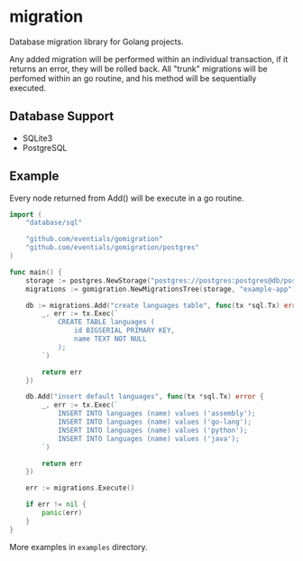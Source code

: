 # migration

Database migration library for Golang projects.

Any added migration will be performed within an individual transaction, if it returns an error, they will be rolled back.
All "trunk" migrations will be perfomed within an go routine, and his method will be sequentially executed.

## Database Support

- SQLite3
- PostgreSQL

## Example

Every node returned from Add() will be execute in a go routine.

```go
import (
	"database/sql"

	"github.com/eventials/gomigration"
	"github.com/eventials/gomigration/postgres"
)

func main() {
	storage := postgres.NewStorage("postgres://postgres:postgres@db/postgres?sslmode=disable")
	migrations := gomigration.NewMigrationsTree(storage, "example-app")

	db := migrations.Add("create languages table", func(tx *sql.Tx) error {
		_, err := tx.Exec(`
			CREATE TABLE languages (
				id BIGSERIAL PRIMARY KEY,
				name TEXT NOT NULL
			);
		`)

		return err
	})

	db.Add("insert default languages", func(tx *sql.Tx) error {
		_, err := tx.Exec(`
			INSERT INTO languages (name) values ('assembly');
			INSERT INTO languages (name) values ('go-lang');
			INSERT INTO languages (name) values ('python');
			INSERT INTO languages (name) values ('java');
		`)

		return err
	})

	err := migrations.Execute()

	if err != nil {
		panic(err)
	}
}
```

More examples in `examples` directory.
